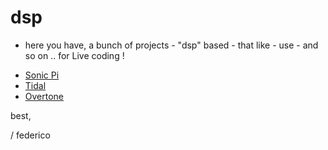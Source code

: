 # dsp

- here you have, a bunch of projects - "dsp" based - that like - use - and so on .. for Live coding !

* [Sonic Pi](http://github.com/samaaron/sonic-pi)
* [Tidal](https://github.com/tidalcycles/Tidal)
* [Overtone](https://github.com/overtone/overtone)


best,

/ federico
